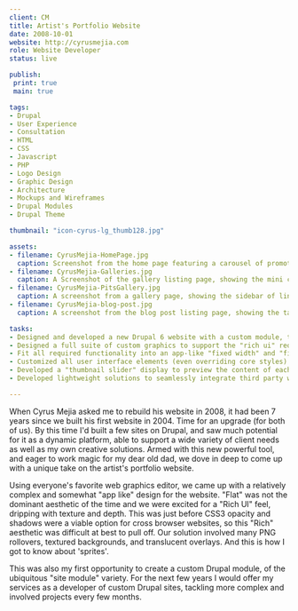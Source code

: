 ```yaml
---
client: CM
title: Artist's Portfolio Website
date: 2008-10-01
website: http://cyrusmejia.com
role: Website Developer
status: live

publish:  
 print: true
 main: true 

tags:
- Drupal
- User Experience
- Consultation
- HTML
- CSS
- Javascript
- PHP
- Logo Design
- Graphic Design
- Architecture
- Mockups and Wireframes
- Drupal Modules
- Drupal Theme

thumbnail: "icon-cyrus-lg_thumb128.jpg"

assets:
- filename: CyrusMejia-HomePage.jpg
  caption: Screenshot from the home page featuring a carousel of promoted images from the galleries.
- filename: CyrusMejia-Galleries.jpg
  caption: A Screenshot of the gallery listing page, showing the mini carousels to preview the gallery contents. 
- filename: CyrusMejia-PitsGallery.jpg
  caption: A screenshot from a gallery page, showing the sidebar of links to related events and items available in the online store.
- filename: CyrusMejia-blog-post.jpg
  caption: A screenshot from the blog post listing page, showing the tag cloud.

tasks: 
- Designed and developed a new Drupal 6 website with a custom module, theme, and graphics   to meets the client's requirements for an "artist's portfolio" website.
- Designed a full suite of custom graphics to support the "rich ui" requirements of this   project.
- Fit all required functionality into an app-like "fixed width" and "fixed height"   layout.
- Customized all user interface elements (even overriding core styles) in a scalable   manner, to match the desired app-like look and feel.
- Developed a "thumbnail slider" display to preview the content of each gallery from a   gallery listing page.
- Developed lightweight solutions to seamlessly integrate third party web services, including a PayPal based e-commerce solution and MailChimp based newsletter subscriptions. 

---
```


When Cyrus Mejia asked me to rebuild his website in 2008, it had been 7 years since we built his first website in 2004. Time for an upgrade (for both of us). By  this time I'd built a few sites on Drupal, and saw much potential for it as a dynamic platform, able to support a wide variety of client needs as well as my own creative solutions. Armed with this new powerful tool, and eager to work magic for my dear old dad, we dove in deep to come up with a unique take on the artist's portfolio website.

Using everyone's favorite web graphics editor, we came up with a relatively complex and somewhat "app like" design for the website. "Flat" was not the dominant aesthetic of the time and we were excited for a "Rich UI" feel, dripping with texture and depth. This was just before CSS3 opacity and shadows were a viable option for cross browser websites, so this "Rich" aesthetic was difficult at best to pull off. Our solution involved many PNG rollovers, textured backgrounds, and translucent overlays. And this is how I got to know about 'sprites'.

This was also my first opportunity to create a custom Drupal module, of the ubiquitous "site module" variety. For the next few years I would offer my services as a developer of custom Drupal sites, tackling more complex and involved projects every few months.


